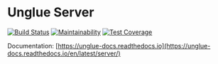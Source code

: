 # Unglue Server

[![Build Status](https://travis-ci.org/unglue-workflow/server.svg?branch=master)](https://travis-ci.org/unglue-workflow/server)
[![Maintainability](https://api.codeclimate.com/v1/badges/fe996f47a40285c5a9ca/maintainability)](https://codeclimate.com/github/unglue-workflow/server/maintainability)
[![Test Coverage](https://api.codeclimate.com/v1/badges/fe996f47a40285c5a9ca/test_coverage)](https://codeclimate.com/github/unglue-workflow/server/test_coverage)

Documentation: [https://unglue-docs.readthedocs.io](https://unglue-docs.readthedocs.io/en/latest/server/)